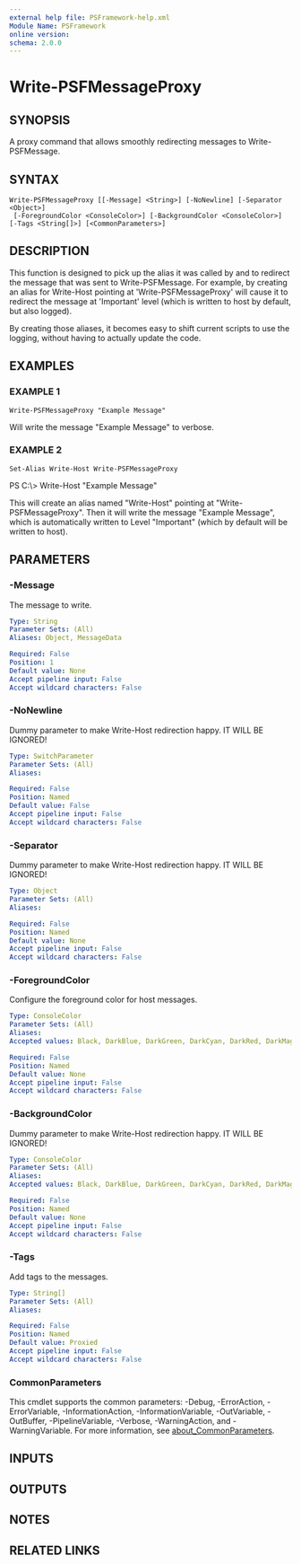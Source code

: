 ```yaml
---
external help file: PSFramework-help.xml
Module Name: PSFramework
online version:
schema: 2.0.0
---
```


# Write-PSFMessageProxy

## SYNOPSIS
A proxy command that allows smoothly redirecting messages to Write-PSFMessage.

## SYNTAX

```
Write-PSFMessageProxy [[-Message] <String>] [-NoNewline] [-Separator <Object>]
 [-ForegroundColor <ConsoleColor>] [-BackgroundColor <ConsoleColor>] [-Tags <String[]>] [<CommonParameters>]
```

## DESCRIPTION
This function is designed to pick up the alias it was called by and to redirect the message that was sent to Write-PSFMessage.
For example, by creating an alias for Write-Host pointing at 'Write-PSFMessageProxy' will cause it to redirect the message at 'Important' level (which is written to host by default, but also logged).

By creating those aliases, it becomes easy to shift current scripts to use the logging, without having to actually update the code.

## EXAMPLES

### EXAMPLE 1
```
Write-PSFMessageProxy "Example Message"
```

Will write the message "Example Message" to verbose.

### EXAMPLE 2
```
Set-Alias Write-Host Write-PSFMessageProxy
```

PS C:\\\> Write-Host "Example Message"

This will create an alias named "Write-Host" pointing at "Write-PSFMessageProxy".
Then it will write the message "Example Message", which is automatically written to Level "Important" (which by default will be written to host).

## PARAMETERS

### -Message
The message to write.

```yaml
Type: String
Parameter Sets: (All)
Aliases: Object, MessageData

Required: False
Position: 1
Default value: None
Accept pipeline input: False
Accept wildcard characters: False
```

### -NoNewline
Dummy parameter to make Write-Host redirection happy.
IT WILL BE IGNORED!

```yaml
Type: SwitchParameter
Parameter Sets: (All)
Aliases:

Required: False
Position: Named
Default value: False
Accept pipeline input: False
Accept wildcard characters: False
```

### -Separator
Dummy parameter to make Write-Host redirection happy.
IT WILL BE IGNORED!

```yaml
Type: Object
Parameter Sets: (All)
Aliases:

Required: False
Position: Named
Default value: None
Accept pipeline input: False
Accept wildcard characters: False
```

### -ForegroundColor
Configure the foreground color for host messages.

```yaml
Type: ConsoleColor
Parameter Sets: (All)
Aliases:
Accepted values: Black, DarkBlue, DarkGreen, DarkCyan, DarkRed, DarkMagenta, DarkYellow, Gray, DarkGray, Blue, Green, Cyan, Red, Magenta, Yellow, White

Required: False
Position: Named
Default value: None
Accept pipeline input: False
Accept wildcard characters: False
```

### -BackgroundColor
Dummy parameter to make Write-Host redirection happy.
IT WILL BE IGNORED!

```yaml
Type: ConsoleColor
Parameter Sets: (All)
Aliases:
Accepted values: Black, DarkBlue, DarkGreen, DarkCyan, DarkRed, DarkMagenta, DarkYellow, Gray, DarkGray, Blue, Green, Cyan, Red, Magenta, Yellow, White

Required: False
Position: Named
Default value: None
Accept pipeline input: False
Accept wildcard characters: False
```

### -Tags
Add tags to the messages.

```yaml
Type: String[]
Parameter Sets: (All)
Aliases:

Required: False
Position: Named
Default value: Proxied
Accept pipeline input: False
Accept wildcard characters: False
```

### CommonParameters
This cmdlet supports the common parameters: -Debug, -ErrorAction, -ErrorVariable, -InformationAction, -InformationVariable, -OutVariable, -OutBuffer, -PipelineVariable, -Verbose, -WarningAction, and -WarningVariable. For more information, see [about_CommonParameters](http://go.microsoft.com/fwlink/?LinkID=113216).

## INPUTS

## OUTPUTS

## NOTES

## RELATED LINKS
